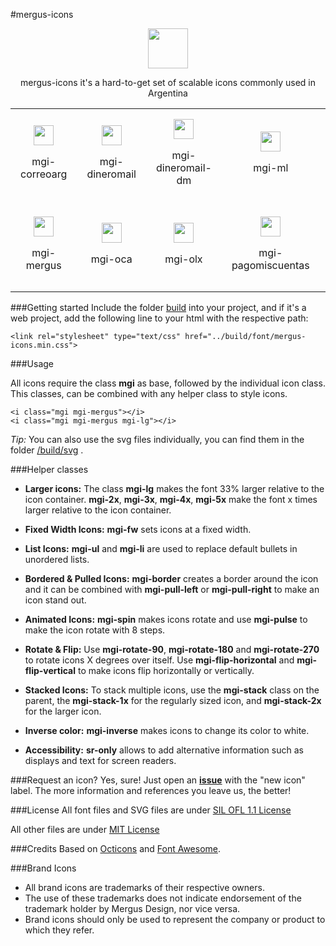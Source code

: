 #mergus-icons

<p align="center">
<span>
<img height="64" width="64" src="https://cdn.rawgit.com/MergusDesign/mergus-icons/master/lib/svg/mergus.svg">
</span>
</p>

<p align="center">mergus-icons it's a hard-to-get set of scalable icons commonly used in Argentina</p>

<table>
  <tr align="center">
    <td id="correoarg" style="padding: 1em">
      <img src="https://cdn.rawgit.com/MergusDesign/mergus-icons/master/lib/svg/correoarg.svg" height="32" width="32">
      <p>mgi-correoarg</p>
    </td>
    <td id="dineromail" style="padding: 1em">
      <img src="https://cdn.rawgit.com/MergusDesign/mergus-icons/master/lib/svg/dineromail.svg" height="32" width="32">
      <p>mgi-dineromail</p>
    </td>
    <td id="dineromail-dm" style="padding: 1em">
      <img src="https://cdn.rawgit.com/MergusDesign/mergus-icons/master/lib/svg/dineromail-dm.svg" height="32" width="32">
      <p>mgi-dineromail-dm</p>
    </td>
    <td id="ml" style="padding: 1em">
      <img src="https://cdn.rawgit.com/MergusDesign/mergus-icons/master/lib/svg/ml.svg" height="32" width="32">
      <p>mgi-ml</p>
    </td>
    <td id="ml-hands" style="padding: 1em">
      <img src="https://cdn.rawgit.com/MergusDesign/mergus-icons/master/lib/svg/ml-hands.svg" height="32" width="32">
      <p>mgi-ml-hands</p>
    </td>
  </tr>
  <tr align="center">
    <td id="mergus" style="padding: 1em">
      <img src="https://cdn.rawgit.com/MergusDesign/mergus-icons/master/lib/svg/mergus.svg" height="32" width="32">
      <p>mgi-mergus</p>
    </td>
    <td id="oca" style="padding: 1em">
      <img src="https://cdn.rawgit.com/MergusDesign/mergus-icons/master/lib/svg/oca.svg" height="32" width="32">
      <p>mgi-oca</p>
    </td>
    <td id="olx" style="padding: 1em">
      <img src="https://cdn.rawgit.com/MergusDesign/mergus-icons/master/lib/svg/olx.svg" height="32" width="32">
      <p>mgi-olx</p>
    </td>
    <td id="pagomiscuentas" style="padding: 1em">
      <img src="https://cdn.rawgit.com/MergusDesign/mergus-icons/master/lib/svg/pagomiscuentas.svg" height="32" width="32">
      <p>mgi-pagomiscuentas</p>
    </td>
    <td id="taringa" style="padding: 1em">
      <img src="https://cdn.rawgit.com/MergusDesign/mergus-icons/master/lib/svg/taringa.svg" height="32" width="32">
      <p>mgi-taringa</p>
    </td>
  </tr>
</table>


###Getting started
Include the folder [build](https://github.com/MergusDesign/mergus-icons/tree/master/build)  into your project, and if it's a web project, add the following line to your html with the respective path:

	<link rel="stylesheet" type="text/css" href="../build/font/mergus-icons.min.css">

###Usage

All icons require the class **mgi** as base, followed by the individual icon class. This classes, can be combined with any helper class to style icons.

	<i class="mgi mgi-mergus"></i>
	<i class="mgi mgi-mergus mgi-lg"></i>

*Tip:*
You can also use the svg files individually, you can find them in the folder [/build/svg](https://github.com/MergusDesign/mergus-icons/tree/master/build/svg) .

###Helper classes

- **Larger icons:** The class **mgi-lg** makes the font 33% larger relative to the icon container.
**mgi-2x**, **mgi-3x**, **mgi-4x**, **mgi-5x** make the font x times larger relative to the icon container.

- **Fixed Width Icons:** **mgi-fw** sets icons at a fixed width.

- **List Icons:** **mgi-ul** and **mgi-li** are used to replace default bullets in unordered lists.

- **Bordered & Pulled Icons:** **mgi-border** creates a border around the icon and it can be combined with **mgi-pull-left** or **mgi-pull-right** to make an icon stand out.

- **Animated Icons:** **mgi-spin** makes icons rotate and use **mgi-pulse** to make the icon rotate with 8 steps.

- **Rotate & Flip:** Use **mgi-rotate-90**, **mgi-rotate-180** and **mgi-rotate-270** to rotate icons X degrees over itself.
Use **mgi-flip-horizontal** and **mgi-flip-vertical** to make icons flip horizontally or vertically.

- **Stacked Icons:** To stack multiple icons, use the **mgi-stack** class on the parent, the **mgi-stack-1x** for the regularly sized icon, and **mgi-stack-2x** for the larger icon.

- **Inverse color:** **mgi-inverse** makes icons to change its color to white.

- **Accessibility:** **sr-only** allows to add alternative information such as displays and text for screen readers.


###Request an icon? Yes, sure!
Just open an [**issue**](https://github.com/MergusDesign/mergus-icons/issues) with the "new icon" label. The more information and references you leave us, the better!

###License
All font files and SVG files are under [SIL OFL 1.1 License](http://scripts.sil.org/cms/scripts/page.php?site_id=nrsi&id=OFL)

All other files are under [MIT License](https://opensource.org/licenses/mit-license.html)

###Credits
Based on [Octicons](https://github.com/primer/octicons) and [Font Awesome](http://fontawesome.io/).

###Brand Icons

 - All brand icons are trademarks of their respective owners.
 - The use of these trademarks does not indicate endorsement of the trademark holder by Mergus Design, nor vice versa.
 - Brand icons should only be used to represent the company or product to which they refer.
